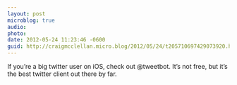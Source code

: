 ```yaml
---
layout: post
microblog: true
audio: 
photo: 
date: 2012-05-24 11:23:46 -0600
guid: http://craigmcclellan.micro.blog/2012/05/24/t205710697429073920.html
---
```

If you’re a big twitter user on iOS, check out @tweetbot. It’s not free, but it’s the best twitter client out there by far.
